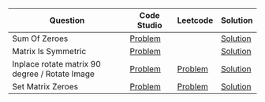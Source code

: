 | Question                                       | Code Studio                                                                                        | Leetcode                                                    | Solution                              |
| ---------------------------------------------- | -------------------------------------------------------------------------------------------------- | ----------------------------------------------------------- | ------------------------------------- |
| Sum Of Zeroes                                  | [Problem](https://www.codingninjas.com/codestudio/problems/array-sum_893287)                       |                                                             | [Solution](SumOfZeroes.java)          |
| Matrix Is Symmetric                            | [Problem](https://www.codingninjas.com/codestudio/problems/matrix-is-symmetric_799361)             |                                                             | [Solution](SymmetricMatrix.java)      |
| Inplace rotate matrix 90 degree / Rotate Image | [Problem](https://www.codingninjas.com/codestudio/problems/inplace-rotate-matrix-90-degree_839734) | [Problem](https://leetcode.com/problems/rotate-image/)      | [Solution](RotateMatrix90Degree.java) |
| Set Matrix Zeroes                              | [Problem](https://www.codingninjas.com/codestudio/problems/set-matrix-zeros_3846774)               | [Problem](https://leetcode.com/problems/set-matrix-zeroes/) | [Solution](SetMatrixZero.java)        |
